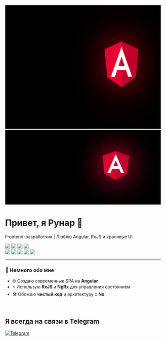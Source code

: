 <!-- Приветствие -->

<img src="assets/ang.png" height="400" />
<img src="assets/ang2.jpg" />
<h1>Привет, я Рунар 👋</h1>
<p>
  Frontend-разработчик | Люблю Angular, RxJS и красивые UI
</p>

<!-- Бейджи технологий -->
<p>
  <img src="https://img.shields.io/badge/Angular-DD0031?style=for-the-badge&logo=angular&logoColor=white" />
  <img src="https://img.shields.io/badge/NgRx-BA2BD2?style=for-the-badge&logo=redux&logoColor=white" />
  <img src="https://img.shields.io/badge/RxJS-B7178C?style=for-the-badge&logo=reactivex&logoColor=white" />
  <img src="https://img.shields.io/badge/Nx-143055?style=for-the-badge&logo=nx&logoColor=white" /> <br>
  <img src="https://img.shields.io/badge/JavaScript-F7DF1E?style=for-the-badge&logo=javascript&logoColor=323330" />
  <img src="https://img.shields.io/badge/TypeScript-3178C6?style=for-the-badge&logo=typescript&logoColor=white" />
  <img src="https://img.shields.io/badge/-Figma-FF7362?style=for-the-badge&logo=Figma&logoColor=white" />
  <img src="https://img.shields.io/badge/HTML5-E34F26?style=for-the-badge&logo=html5&logoColor=white" />
  <img src="https://img.shields.io/badge/-CSS3-2196F3?style=for-the-badge&logo=CSS3&logoColor=white" />
  
</p>

---

### 🚀 Немного обо мне

- 🌐 Создаю современные SPA на **Angular**
- ⚡ Использую **RxJS** и **NgRx** для управления состоянием
- 🛠 Обожаю **чистый код** и архитектуру с **Nx**

<br/>

## Я всегда на связи в Telegram

[![Telegram](https://img.shields.io/badge/-Telegram-090909?style=social&logo=Telegram)](https://t.me/runar_n)
